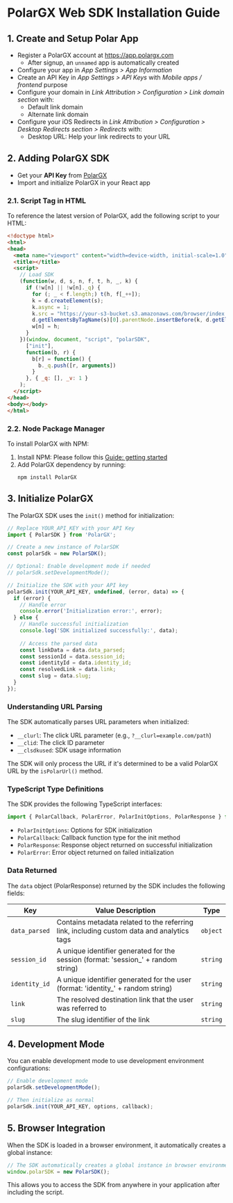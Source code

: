# PolarGX Web SDK Installation Guide

## 1. Create and Setup Polar App

- Register a PolarGX account at https://app.polargx.com
  - After signup, an `unnamed` app is automatically created
- Configure your app in *App Settings > App Information*
- Create an API Key in *App Settings > API Keys* with *Mobile apps / frontend* purpose
- Configure your domain in *Link Attribution > Configuration > Link domain section* with:
  - Default link domain
  - Alternate link domain
- Configure your iOS Redirects in *Link Attribution > Configuration > Desktop Redirects section > Redirects* with:
  - Desktop URL: Help your link redirects to your URL

## 2. Adding PolarGX SDK

- Get your **API Key** from [PolarGX](https://app.polargx.com)
- Import and initialize PolarGX in your React app

### 2.1. Script Tag in HTML

To reference the latest version of PolarGX, add the following script to your HTML:

```html
<!doctype html>
<html>
<head>
  <meta name="viewport" content="width=device-width, initial-scale=1.0">
  <title></title>
  <script>
    // Load SDK
    (function(w, d, s, n, f, t, h, _, k) {
      if (!w[n] || !w[n]._q) {
        for (; _ < f.length;) t(h, f[_++]);
        k = d.createElement(s);
        k.async = 1;
        k.src = "https://your-s3-bucket.s3.amazonaws.com/browser/index.js";
        d.getElementsByTagName(s)[0].parentNode.insertBefore(k, d.getElementsByTagName(s)[0]);
        w[n] = h;
      }
    })(window, document, "script", "polarSDK",
      ["init"],
      function(b, r) {
        b[r] = function() {
          b._q.push([r, arguments])
        }
      }, { _q: [], _v: 1 }
    );
  </script>
</head>
<body></body>
</html>
```

### 2.2. Node Package Manager

To install PolarGX with NPM:

1. Install NPM: Please follow this [Guide: getting started](https://docs.npmjs.com/downloading-and-installing-node-js-and-npm)
2. Add PolarGX dependency by running:
   ```
   npm install PolarGX
   ```

## 3. Initialize PolarGX

The PolarGX SDK uses the `init()` method for initialization:

```javascript
// Replace YOUR_API_KEY with your API Key
import { PolarSDK } from 'PolarGX';

// Create a new instance of PolarSDK
const polarSdk = new PolarSDK();

// Optional: Enable development mode if needed
// polarSdk.setDevelopmentMode();

// Initialize the SDK with your API key
polarSdk.init(YOUR_API_KEY, undefined, (error, data) => {
  if (error) {
    // Handle error
    console.error('Initialization error:', error);
  } else {
    // Handle successful initialization
    console.log('SDK initialized successfully:', data);
    
    // Access the parsed data
    const linkData = data.data_parsed;
    const sessionId = data.session_id;
    const identityId = data.identity_id;
    const resolvedLink = data.link;
    const slug = data.slug;
  }
});
```

### Understanding URL Parsing

The SDK automatically parses URL parameters when initialized:
- `__clurl`: The click URL parameter (e.g., `?__clurl=example.com/path`)
- `__clid`: The click ID parameter
- `__clsdkused`: SDK usage information

The SDK will only process the URL if it's determined to be a valid PolarGX URL by the `isPolarUrl()` method.

### TypeScript Type Definitions

The SDK provides the following TypeScript interfaces:

```typescript
import { PolarCallback, PolarError, PolarInitOptions, PolarResponse } from 'PolarGX';
```

- `PolarInitOptions`: Options for SDK initialization
- `PolarCallback`: Callback function type for the init method
- `PolarResponse`: Response object returned on successful initialization
- `PolarError`: Error object returned on failed initialization

### Data Returned

The `data` object (PolarResponse) returned by the SDK includes the following fields:

| Key | Value Description | Type |
|------------------|----------------------------------------------------------------------------|------------|
| `data_parsed` | Contains metadata related to the referring link, including custom data and analytics tags | `object` |
| `session_id` | A unique identifier generated for the session (format: 'session_' + random string) | `string` |
| `identity_id` | A unique identifier generated for the user (format: 'identity_' + random string) | `string` |
| `link` | The resolved destination link that the user was referred to | `string` |
| `slug` | The slug identifier of the link | `string` |

## 4. Development Mode

You can enable development mode to use development environment configurations:

```javascript
// Enable development mode
polarSdk.setDevelopmentMode();

// Then initialize as normal
polarSdk.init(YOUR_API_KEY, options, callback);
```

## 5. Browser Integration

When the SDK is loaded in a browser environment, it automatically creates a global instance:

```javascript
// The SDK automatically creates a global instance in browser environments
window.polarSDK = new PolarSDK();
```

This allows you to access the SDK from anywhere in your application after including the script.